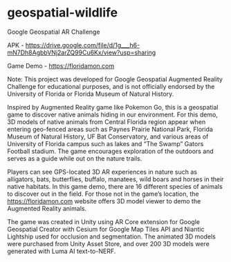 # geospatial-wildlife
Google Geospatial AR Challenge

APK - https://drive.google.com/file/d/1g___h6-mN7Dh8AgbbVNj2arZQ99Cu6Kx/view?usp=sharing

Game Demo - https://floridamon.com

Note: This project was developed for Google Geospatial Augmented Reality Challenge for educational purposes, and is not officially endorsed by the University of Florida or Florida Museum of Natural History.

Inspired by Augmented Reality game like Pokemon Go, this is a geospatial game to discover native animals hiding in our environment. For this demo, 3D models of native animals from Central Florida region appear when entering geo-fenced areas such as Paynes Prairie National Park, Florida Museum of Natural History, UF Bat Conservatory, and various areas of University of Florida campus such as lakes and “The Swamp” Gators Football stadium. The game encourages exploration of the outdoors and serves as a guide while out on the nature trails.

Players can see GPS-located 3D AR experiences in nature such as alligators, bats, butterflies, buffalo, manatees, wild boars and horses in their native habitats. In this game demo, there are 16 different species of animals to discover out in the field. For those not in the game’s location, the https://floridamon.com website offers 3D model viewer to demo the Augmented Reality animals.

The game was created in Unity using AR Core extension for Google Geospatial Creator with Cesium for Google Map Tiles API and Niantic Lightship used for occlusion and segmentation. The animated 3D models were purchased from Unity Asset Store, and over 200 3D models were generated with Luma AI text-to-NERF.
